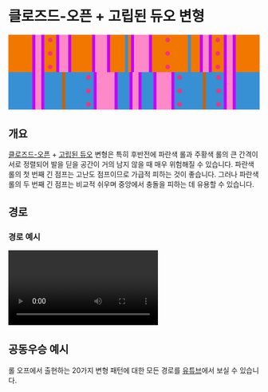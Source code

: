 # 클로즈드-오픈 + 고립된 듀오 변형

![클로즈드-오픈 + 고립된 듀오](../images/variations/closed-open-isolated-duo.jpg)

## 개요

[클로즈드-오픈](../rolls/closed-open-open-closed.md#orange) + [고립된 듀오](../rolls/isolated-duo.md#blue) 변형은 특히 후반전에 파란색 롤과 주황색 롤의 큰 간격이 서로 정렬되어 발을 딛을 공간이 거의 남지 않을 때 매우 위험해질 수 있습니다. 파란색 롤의 첫 번째 긴 점프는 고난도 점프이므로 가급적 피하는 것이 좋습니다. 그러나 파란색 롤의 두 번째 긴 점프는 비교적 쉬우며 중앙에서 충돌을 피하는 데 유용할 수 있습니다.

## 경로

### 경로 예시

<video controls>
  <source src="../../images/variations/closed-open-isolated-duo-standard-path.mp4" type="video/mp4">
</video>

## 공동우승 예시

롤 오프에서 출현하는 20가지 변형 패턴에 대한 모든 경로를 [유튜브](https://www.youtube.com/playlist?list=PLG_QNSp9ZgJLWYSNl4vY26VJCZeOQHO1F)에서 보실 수 있습니다.
